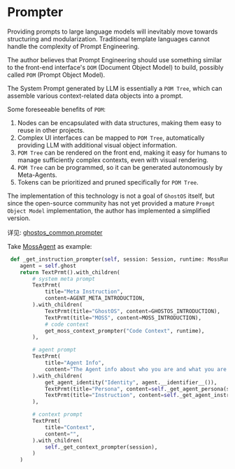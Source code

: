 # Prompter

Providing prompts to large language models will inevitably move towards structuring and modularization. Traditional
template languages cannot handle the complexity of Prompt Engineering.

The author believes that Prompt Engineering should use something similar to the front-end interface's `DOM` (Document
Object Model) to build, possibly called `POM` (Prompt Object Model).

The System Prompt generated by LLM is essentially a `POM Tree`, which can assemble various context-related data objects
into a prompt.

Some foreseeable benefits of `POM`:

1. Nodes can be encapsulated with data structures, making them easy to reuse in other projects.
2. Complex UI interfaces can be mapped to `POM Tree`, automatically providing LLM with additional visual object
   information.
3. `POM Tree` can be rendered on the front end, making it easy for humans to manage sufficiently complex contexts, even
   with visual rendering.
4. `POM Tree` can be programmed, so it can be generated autonomously by Meta-Agents.
5. Tokens can be prioritized and pruned specifically for `POM Tree`.

The implementation of this technology is not a goal of `GhostOS` itself, but since the open-source community has not yet
provided a mature `Prompt Object Model` implementation, the author has implemented a simplified version.

详见: [ghostos_common.prompter](https://github.com/ghost-in-moss/GhostOS/tree/main/ghostos/prompter.py)

Take [MossAgent](/en/usages/moss_agent.md) as example:

```python
 def _get_instruction_prompter(self, session: Session, runtime: MossRuntime) -> Prompter:
    agent = self.ghost
    return TextPrmt().with_children(
        # system meta prompt
        TextPrmt(
            title="Meta Instruction",
            content=AGENT_META_INTRODUCTION,
        ).with_children(
            TextPrmt(title="GhostOS", content=GHOSTOS_INTRODUCTION),
            TextPrmt(title="MOSS", content=MOSS_INTRODUCTION),
            # code context
            get_moss_context_prompter("Code Context", runtime),
        ),

        # agent prompt
        TextPrmt(
            title="Agent Info",
            content="The Agent info about who you are and what you are doing: ",
        ).with_children(
            get_agent_identity("Identity", agent.__identifier__()),
            TextPrmt(title="Persona", content=self._get_agent_persona(session, runtime)),
            TextPrmt(title="Instruction", content=self._get_agent_instruction(session, runtime)),
        ),

        # context prompt
        TextPrmt(
            title="Context",
            content="",
        ).with_children(
            self._get_context_prompter(session),
        )
    )
```